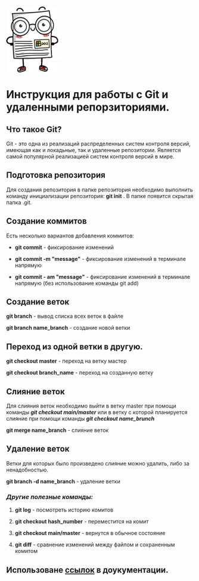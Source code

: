 
![Надеюсь она отобразится](document.png)
# **Инструкция для работы с Git и удаленными репорзиториями.**

## **Что такое Git?**
Git - это одна из реализаций распределенных систем контроля версий, имеющая как и локадьные, так и удаленные репозитории. Является самой популярной реализацией систем контроля версий в мире.

## **Подготовка репозитория**

Для создания репозитория в папке репозитория необходимо выполнить команду инициализации репозитория:
**git init** . В папке появится скрытая папка .git.

## **Создание коммитов** 
Есть несколько вариантов добавления коммитов:

* **git commit** - фиксирование изменений

* **git commit -m "message"** - фиксирование изменений в терминале напрямую 

* **git commit - am "message"** - фиксирование изменений в терминале напрямую (без использование команды git add)

## **Создание веток**

**git branch** - вывод  списка всех веток в файле

**git branch name_branch** - создание новой ветки
## __Переход из одной ветки в другую.__

**git checkout master** - переход на ветку мастер

**git checkout branch_name** - переход на созданную ветку


## **Слияние веток**

Для слияния веток необходимо выйти в ветку master при помощи команды **_git checkout main/master_** или в ветку с которой планируется слияние при помощи команды **_git checkout name_brunch_**

**git merge name_branch** - слияние веток

## **Удаление веток**

Ветки для которых было произведено слияние можно удалить, либо за ненадобностью.

**git branch -d name_branch** - удаление ветки



### ***Другие полезные команды:***

1. **git log** - посмотреть историю комитов
    
2. **git checkout hash_number** - переместится на комит

3. **git checkout main/master** - вернутся в обычное состояние 

4. **git diff** - сравнение изменений между файлом и сохраненным комитом


## **Использоване [ссылок](https://learn.microsoft.com/ru-ru/contribute/how-to-write-links) в доукументации.**
